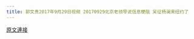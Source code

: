 ```yaml
---
title: 郭文贵2017年9月29日视频 20170929北京老领导说信息梗阻 吴征杨澜来纽约了
---
```


[原文連接](https://gnews.org/ThreadView/53483601)



